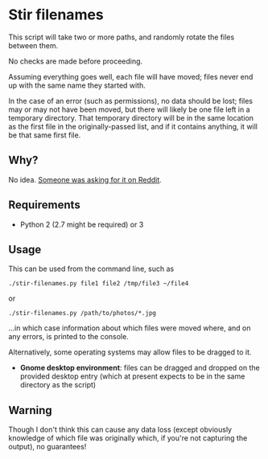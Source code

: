 Stir filenames
==============

This script will take two or more paths,
and randomly rotate the files between them.

No checks are made before proceeding.

Assuming everything goes well, each file will have moved;
files never end up with the same name they started with.

In the case of an error (such as permissions), no data should be lost;
files may or may not have been moved,
but there will likely be one file left in a temporary directory.
That temporary directory will be in the same location
as the first file in the originally-passed list,
and if it contains anything, it will be that same first file.

Why?
----

No idea. [Someone was asking for it on Reddit][reddit].

[reddit]: https://www.reddit.com/r/Doesthisexist/comments/9icuxe/a_program_that_randomizes_file_names/

Requirements
------------

- Python 2 (2.7 might be required) or 3

Usage
-----

This can be used from the command line, such as

    ./stir-filenames.py file1 file2 /tmp/file3 ~/file4

or

    ./stir-filenames.py /path/to/photos/*.jpg

...in which case information about which files were moved where,
and on any errors, is printed to the console.

Alternatively, some operating systems may allow files to be dragged to it.

- **Gnome desktop environment**: files can be dragged and dropped
  on the provided desktop entry
  (which at present expects to be in the same directory as the script)

Warning
-------

Though I don't think this can cause any data loss
(except obviously knowledge of which file was originally which,
if you're not capturing the output),
no guarantees!
